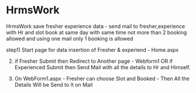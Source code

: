 # HrmsWork
HrmsWork save fresher experience data - send mail to fresher,experience with Hr and slot book at same day with same time not more than 2 booking allowed and using one mail only 1 booking is allowed

step1) Start page for data insertion of Fresher & experiend - Home.aspx 

2) if Fresher Submit then Redirect to Another page - Webform1 OR if Experienced Submit then Send Mail with all the details to Hr and Himself.

3) On WebForm1.aspx - Fresher can choose Slot and Booked - Then All the Details Will be Send to It on Mail 
